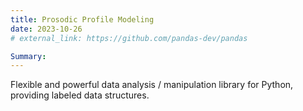 ```yaml
---
title: Prosodic Profile Modeling
date: 2023-10-26
# external_link: https://github.com/pandas-dev/pandas

Summary: 
---
```


Flexible and powerful data analysis / manipulation library for Python, providing labeled data structures.

<!--more-->
